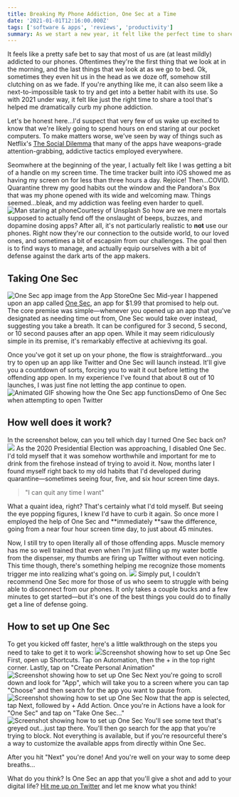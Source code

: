 ```yaml
---
title: Breaking My Phone Addiction, One Sec at a Time
date: '2021-01-01T12:16:00.000Z'
tags: ['software & apps', 'reviews', 'productivity']
summary: As we start a new year, it felt like the perfect time to share a tool that's helped me dramatically curb my phone addiction…
---
```


It feels like a pretty safe bet to say that most of us are (at least mildly) addicted to our phones. Oftentimes they're the first thing that we look at in the morning, and the last things that we look at as we go to bed. Ok, sometimes they even hit us in the head as we doze off, somehow still clutching on as we fade. If you're anything like me, it can also seem like a next-to-impossible task to try and get into a better habit with its use. So with 2021 under way, it felt like just the right time to share a tool that's helped me dramatically curb my phone addiction.

Let's be honest here…I'd suspect that very few of us wake up excited to know that we're likely going to spend hours on end staring at our pocket computers. To make matters worse, we've seen by way of things such as Netflix's [The Social Dilemma](https://www.netflix.com/title/81254224) that many of the apps have weapons-grade attention-grabbing, addictive tactics employed everywhere.

Seomwhere at the beginning of the year, I actually felt like I was getting a bit of a handle on my screen time. The time tracker built into iOS showed me as having my screen on for less than three hours a day. Rejoice! Then…COVID. Quarantine threw my good habits out the window and the Pandora's Box that was my phone opened with its wide and welcoming maw. Things seemed…bleak, and my addiction was feeling even harder to quell.
![Man staring at phone](__GHOST_URL__/content/images/2020/12/image.png)Courtesy of Unsplash
So how are we mere mortals supposed to actually fend off the onslaught of beeps, buzzes, and dopamine dosing apps? After all, it's not particularly realistic to **not** use our phones. Right now they're our connection to the outside world, to our loved ones, and sometimes a bit of escapsim from our challenges. The goal then is to find ways to manage, and actually equip ourselves with a bit of defense against the dark arts of the app makers.

## Taking One Sec

![One Sec app image from the App Store](__GHOST_URL__/content/images/2020/12/CleanShot-2020-12-31-at-17.32.25@2x.png)One Sec
Mid-year I happened upon an app called [One Sec](https://apps.apple.com/us/app/one-sec-take-a-deep-breath/id1532875441), an app for $1.99 that promised to help out. The core premise was simple—whenever you opened up an app that you've designated as needing time out from, One Sec would take over instead, suggesting you take a breath. It can be configured for 3 second, 5 second, or 10 second pauses after an app open. While it may seem ridiculously simple in its premise, it's remarkably effective at achievivng its goal.

Once you've got it set up on your phone, the flow is straightforward…you try to open up an app like Twitter and One Sec will launch instead. It'll give you a countdown of sorts, forcing you to wait it out before letting the offending app open. In my experience I've found that about 8 out of 10 launches, I was just fine not letting the app continue to open.
![Animated GIF showing how the One Sec app functions](__GHOST_URL__/content/images/2020/12/Image.gif)Demo of One Sec when attempting to open Twitter

## How well does it work?

In the screenshot below, can you tell which day I turned One Sec back on?
![](__GHOST_URL__/content/images/2020/12/IMG_0727.jpeg)
As the 2020 Presidential Election was approaching, I disabled One Sec. I'd told myself that it was somehow worthwhile and important for me to drink from the firehose instead of trying to avoid it. Now, months later I found myself right back to my old habits that I'd developed during quarantine—sometimes seeing four, five, and six hour screen time days.

> "I can quit any time I want"

What a quaint idea, right? That's certainly what I'd told myself. But seeing the eye popping figures, I knew I'd have to curb it again. So once more I employed the help of One Sec and **immediately **saw the difference, going from a near four hour screen time day, to just about 45 minutes.

Now, I still try to open literally all of those offending apps. Muscle memory has me so well trained that even when I'm just filling up my water bottle from the dispenser, my thumbs are firing up Twitter without even noticing. This time though, there's something helping me recognize those moments trigger me into realizing what's going on.
![](__GHOST_URL__/content/images/2020/12/deep-breath.png)
Simply put, I couldn't recommend One Sec more for those of us who seem to struggle with being able to disconnect from our phones. It only takes a couple bucks and a few minutes to get started—but it's one of the best things you could do to finally get a line of defense going.

## How to set up One Sec

To get you kicked off faster, here's a little walkthrough on the steps you need to take to get it to work:
![](__GHOST_URL__/content/images/2020/12/Image-1.png)Screenshot showing how to set up One Sec
First, open up Shortcuts. Tap on Automation, then the + in the top right corner. Lastly, tap on "Create Personal Animation"
![Screenshot showing how to set up One Sec](__GHOST_URL__/content/images/2020/12/Image--1--1.png)
Next you're going to scroll down and look for "App", which will take you to a screen where you can tap "Choose" and then search for the app you want to pause from.
![Screenshot showing how to set up One Sec](__GHOST_URL__/content/images/2020/12/Image--2-.png)
Now that the app is selected, tap Next, followed by + Add Action. Once you're in Actions have a look for "One Sec" and tap on "Take One Sec…"
![Screenshot showing how to set up One Sec](__GHOST_URL__/content/images/2020/12/Image--3-.png)
You'll see some text that's greyed out…just tap there. You'll then go search for the app that you're trying to block. Not everything is available, but if you're resourceful there's a way to customize the available apps from directly within One Sec.

After you hit "Next" you're done! And you're well on your way to some deep breaths…

What do you think? Is One Sec an app that you'll give a shot and add to your digital life? [Hit me up on Twitter](https://twitter.com/mg) and let me know what you think!
